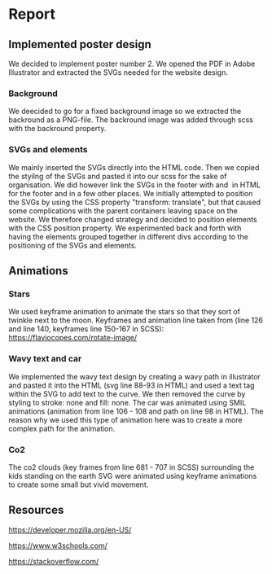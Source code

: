# Report
   
   ## Implemented poster design
   
   We decided to implement poster number 2. We opened the PDF in Adobe Illustrator and extracted the SVGs needed for the website design. 
   
   ### Background 
   
   We deecided to go for a fixed background image so we extracted the backround as a PNG-file. The backround image was added through scss with the backround property. 
   
   ### SVGs and elements
   
   We mainly inserted the SVGs directly into the HTML code. Then we copied the styilng of the SVGs and pasted it into our scss for the sake of organisation. We did however link the SVGs in the footer with and <img> in HTML for the footer and in a few other places. We initially attempted to position the SVGs by using the CSS property "transform: translate", but that caused some complications with the parent containers leaving space on the website. We therefore changed strategy and decided to position elements with the CSS position property. We experimented back and forth with having the elements grouped together in different divs according to the positioning of the SVGs and elements.
   
   ## Animations

   ### Stars
   
   We used keyframe animation to animate the stars so that they sort of twinkle next to the moon. Keyframes and animation line taken from (line 126 and line 140, keyframes line 150-167 in SCSS): https://flaviocopes.com/rotate-image/
   
   ### Wavy text and car

   We implemented the wavy text design by creating a wavy path in illustrator and pasted it into the HTML (svg line 88-93 in HTML)  and used a text tag within the SVG to add text to the curve. We then removed the curve by styling to stroke: none and fill: none. The car was animated using SMIL animations (animation from line 106 - 108 and path on line 98 in HTML). The reason why we used this type of animation here was to create a more complex path for the animation.

   ### Co2 

   The co2 clouds (key frames from line 681 - 707 in SCSS) surrounding the kids standing on the earth SVG were animated using keyframe animations to create some small but vivid movement. 

   ## Resources

   https://developer.mozilla.org/en-US/

   https://www.w3schools.com/

   https://stackoverflow.com/